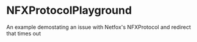 # NFXProtocolPlayground
An example demostating an issue with Netfox's NFXProtocol and redirect that times out
